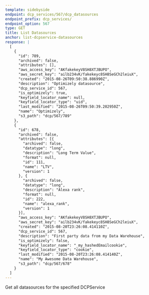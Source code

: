 ```yaml
---
template: sidebyside
endpoint: dcp_services/567/dcp_datasources
endpoint_prefix: dcp_services/
endpoint_option: 567
type: GET
title: List Datasources
anchor: list-dcpservice-datasources
response: |
  [
    {
      "id": 789, 
      "archived": false, 
      "attributes": [], 
      "aws_access_key": "AKfakekeyV8SH8XTJBUPO",
      "aws_secret_key": "ailb234vK/fakekeyc8SH8SeGCh2leiuX",
      "created": "2015-08-26T09:50:38.886990Z", 
      "description": "Optimizely datasource", 
      "dcp_service_id": 567,
      "is_optimizely": true, 
      "keyfield_locator_name": null, 
      "keyfield_locator_type": "uid", 
      "last_modified": "2015-08-26T09:50:39.202950Z", 
      "name": "Optimizely", 
      "s3_path": "dcp/567/789" 
    },
    {
      "id": 678,
      "archived": false,
      "attributes": [{
        "archived": false,
        "datatype": "long",
        "description": "Long Term Value",
        "format": null,
        "id": 111,
        "name": "LTV",
        "version": 1
      }, {
        "archived": false,
        "datatype": "long",
        "description": "Alexa rank",
        "format": null,
        "id": 222,
        "name": "alexa_rank",
        "version": 1
      }],
      "aws_access_key": "AKfakekeyV8SH8XTJBUPO",
      "aws_secret_key": "ailb234vK/fakekeyc8SH8SeGCh2leiuX",
      "created": "2015-08-20T23:26:08.414110Z",
      "dcp_service_id": 567,
      "description": "First party data from my Data Warehouse",
      "is_optimizely": false,
      "keyfield_locator_name": "_my_hashedEmailcookie",
      "keyfield_locator_type": "cookie",
      "last_modified": "2015-08-20T23:26:08.414140Z",
      "name": "My Awesome Data Warehouse",
      "s3_path": "dcp/567/678"
    }
  ]
---
```


Get all datasources for the specified DCPService
